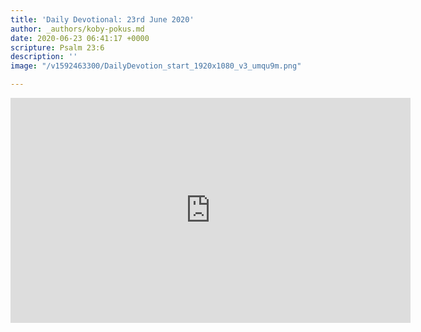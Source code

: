 ```yaml
---
title: 'Daily Devotional: 23rd June 2020'
author: _authors/koby-pokus.md
date: 2020-06-23 06:41:17 +0000
scripture: Psalm 23:6
description: ''
image: "/v1592463300/DailyDevotion_start_1920x1080_v3_umqu9m.png"

---
```

<iframe src="https://player.vimeo.com/video/431610945" width="640" height="360" frameborder="0" allow="autoplay; fullscreen" allowfullscreen></iframe>